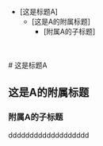 - [这是标题A]
  - [这是A的附属标题]
    - [附属A的子标题]
<br>

















































<br>
# 这是标题A

## 这是A的附属标题

### 附属A的子标题
ddddddddddddddddddd

